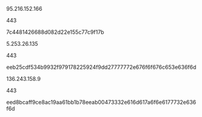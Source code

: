 95.216.152.166

443

7c4481426688d082d22e155c77c9f17b

5.253.26.135

443

eeb25cdf534b9932f979178225924f9dd27777772e676f6f676c653e636f6d


136.243.158.9

443

eed8bcaff9ce8ac19aa61bb1b78eeab00473332e616d617a6f6e6177732e636f6d
